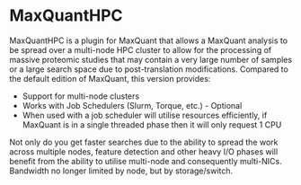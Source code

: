 # MaxQuantHPC

MaxQuantHPC is a plugin for MaxQuant that allows a MaxQuant analysis to be spread over a multi-node HPC cluster to allow for the processing of massive proteomic studies that may contain a very large number of samples or a large search space due to post-translation modifications. Compared to the default edition of MaxQuant, this version provides:

* Support for multi-node clusters
* Works with Job Schedulers (Slurm, Torque, etc.) - Optional
* When used with a job scheduler will utilise resources efficiently, if MaxQuant is in a single threaded phase then it will only request 1 CPU

Not only do you get faster searches due to the ability to spread the work across multiple nodes, feature detection and other heavy I/O phases will benefit from the ability to utilise multi-node and consequently multi-NICs. Bandwidth no longer limited by node, but by storage/switch.
